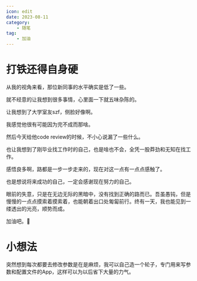 ```yaml
---
icon: edit
date: 2023-08-11
category:
    - 随笔
tag:
    - 加油
---
```


# 打铁还得自身硬

从我的视角来看，那位新同事的水平确实是低了一些。

就不经意的让我想到很多事情，心里面一下就五味杂陈的。

让我想到了大学室友szf，侧脸好像啊。

我感觉他很有可能因为完不成而那啥。

然后今天给他code review的时候，不小心说漏了一些什么。

也让我想到了刚毕业找工作时的自己，也是啥也不会，全凭一股莽劲和无知在找工作。

感悟良多啊，路都是一步一步走来的，现在对这一点有一点点感触了。

也是想说将来成功的自己，一定会感谢现在努力的自己。

眼前的失意，只是在无边无际的黑暗中，没有找到正确的路而已。吾虽愚钝，但是慢慢的一点点摸索着摸索着，也能朝着出口处匍匐前行。终有一天，我也能见到一缕透出的光亮，顺势而成。

加油吧。💪

# 小想法

突然想到每次都要去修改参数是在是麻烦，我可以自己造一个轮子，专门用来写参数和配置文件的App，这样可以为以后省下大量的力气。